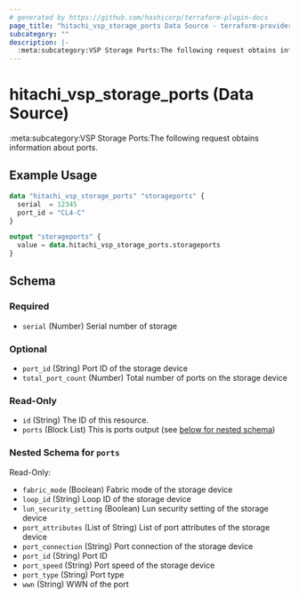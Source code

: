 ```yaml
---
# generated by https://github.com/hashicorp/terraform-plugin-docs
page_title: "hitachi_vsp_storage_ports Data Source - terraform-provider-hitachi"
subcategory: ""
description: |-
  :meta:subcategory:VSP Storage Ports:The following request obtains information about ports.
---
```


# hitachi_vsp_storage_ports (Data Source)

:meta:subcategory:VSP Storage Ports:The following request obtains information about ports.

## Example Usage

```terraform
data "hitachi_vsp_storage_ports" "storageports" {
  serial  = 12345
  port_id = "CL4-C"
}

output "storageports" {
  value = data.hitachi_vsp_storage_ports.storageports
}
```

<!-- schema generated by tfplugindocs -->
## Schema

### Required

- `serial` (Number) Serial number of storage

### Optional

- `port_id` (String) Port ID of the storage device
- `total_port_count` (Number) Total number of ports on the storage device

### Read-Only

- `id` (String) The ID of this resource.
- `ports` (Block List) This is ports output (see [below for nested schema](#nestedblock--ports))

<a id="nestedblock--ports"></a>
### Nested Schema for `ports`

Read-Only:

- `fabric_mode` (Boolean) Fabric mode of the storage device
- `loop_id` (String) Loop ID of the storage device
- `lun_security_setting` (Boolean) Lun security setting of the storage device
- `port_attributes` (List of String) List of port attributes of the storage device
- `port_connection` (String) Port connection of the storage device
- `port_id` (String) Port ID
- `port_speed` (String) Port speed of the storage device
- `port_type` (String) Port type
- `wwn` (String) WWN of the port


